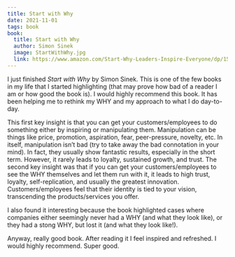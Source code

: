 ```yaml
---
title: Start with Why
date: 2021-11-01
tags: book
book:
  title: Start with Why
  author: Simon Sinek
  image: StartWithWhy.jpg
  link: https://www.amazon.com/Start-Why-Leaders-Inspire-Everyone/dp/1591846447/ref=sr_1_1?crid=1W2J2NKFLBWLW&dchild=1&keywords=start+with+why&qid=1635170501&qsid=145-9077907-7535506&s=books&sprefix=start%2Cstripbooks%2C184&sr=1-1&sres=1591846447%2C6020628833%2C1074149793%2C0143111728%2C1984820389%2CB083VQSXW9%2C0991081420%2CB00DGZKQM8%2C0735211299%2CB08GGGRMZ9%2CB095L9LS68%2C1416622632%2CB00B6U63ZE%2C1400226996%2C1101911751%2C1984878107&srpt=ABIS_BOOK
---
```


I just finished _Start with Why_ by Simon Sinek. This is one of the few books in my life that I started highlighting (that may prove how bad of a reader I am or how good the book is). I would highly recommend this book. It has been helping me to rethink my WHY and my approach to what I do day-to-day.

This first key insight is that you can get your customers/employees to do something either by inspiring or manipulating them. Manipulation can be things like price, promotion, aspiration, fear, peer-pressure, novelty, etc. In itself, manipulation isn’t bad (try to take away the bad connotation in your mind). In fact, they usually show fantastic results, especially in the short term. However, it rarely leads to loyalty, sustained growth, and trust.
The second key insight was that if you can get your customers/employees to see the WHY themselves and let them run with it, it leads to high trust, loyalty, self-replication, and usually the greatest innovation. Customers/employees feel that their identity is tied to your vision, transcending the products/services you offer.

I also found it interesting because the book highlighted cases where companies either seemingly never had a WHY (and what they look like), or they had a stong WHY, but lost it (and what they look like!).

Anyway, really good book. After reading it I feel inspired and refreshed. I would highly recommend. Super good.
